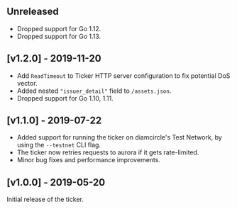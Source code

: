 ## Unreleased

* Dropped support for Go 1.12.
* Dropped support for Go 1.13.


## [v1.2.0] - 2019-11-20
- Add `ReadTimeout` to Ticker HTTP server configuration to fix potential DoS vector.
- Added nested `"issuer_detail"` field to `/assets.json`.
- Dropped support for Go 1.10, 1.11.


## [v1.1.0] - 2019-07-22

- Added support for running the ticker on diamcircle's Test Network, by using the `--testnet` CLI flag.
- The ticker now retries requests to aurora if it gets rate-limited.
- Minor bug fixes and performance improvements.


## [v1.0.0] - 2019-05-20

Initial release of the ticker.
